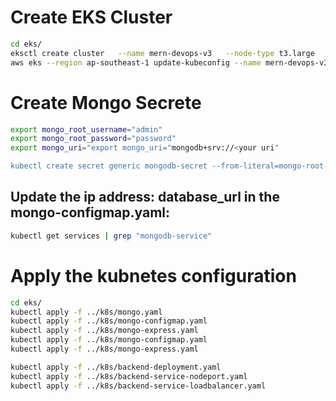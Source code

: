 # Create EKS Cluster
```bash
cd eks/
eksctl create cluster   --name mern-devops-v3   --node-type t3.large   --nodes 1   --nodes-min 1   --nodes-max 1   --region ap-southeast-1
aws eks --region ap-southeast-1 update-kubeconfig --name mern-devops-v3
```
# Create Mongo Secrete
``` bash
export mongo_root_username="admin"
export mongo_root_password="password"
export mongo_uri="export mongo_uri="mongodb+srv://<your uri"

kubectl create secret generic mongodb-secret --from-literal=mongo-root-username=$mongo_root_username --from-literal=mongo-root-password=$mongo_root_password --from-literal=mongo-uri=$mongo_uri

```

## Update the ip address: database_url in the mongo-configmap.yaml:
``` bash
kubectl get services | grep "mongodb-service"
```

# Apply the kubnetes configuration
``` bash
cd eks/
kubectl apply -f ../k8s/mongo.yaml
kubectl apply -f ../k8s/mongo-configmap.yaml
kubectl apply -f ../k8s/mongo-express.yaml
kubectl apply -f ../k8s/mongo-configmap.yaml
kubectl apply -f ../k8s/mongo-express.yaml

kubectl apply -f ../k8s/backend-deployment.yaml
kubectl apply -f ../k8s/backend-service-nodeport.yaml
kubectl apply -f ../k8s/backend-service-loadbalancer.yaml
```

